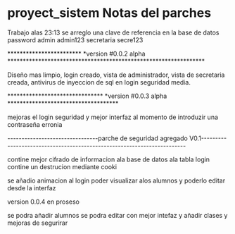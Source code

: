# proyect_sistem Notas del parches

Trabajo
alas 23:13 se arreglo una clave de referencia en la base de datos
password admin admin123
secretaria secre123

************************  *version #0.0.2 alpha ****************************************************************

Diseño mas limpio, login creado, vista de administrador, vista de secretaria creada, antivirus de inyeccion de sql en login seguridad media.


******************************* *version #0.0.3 alpha  ************************************

mejoras el login seguridad y mejor interfaz al momento de introduzir una contraseña erronia 


--------------------------------parche de seguridad agregado V0.1------------------------------------------------------------------------

contine mejor cifrado de informacion ala base de datos ala tabla login 
contine un destrucion mediante cooki



se añadio animacion al login 
poder visualizar alos alumnos y poderlo editar desde la interfaz 


version 0.0.4 en proseso 

se podra añadir alumnos se podra editar con mejor intefaz y añadir clases y mejoras de segurirar


